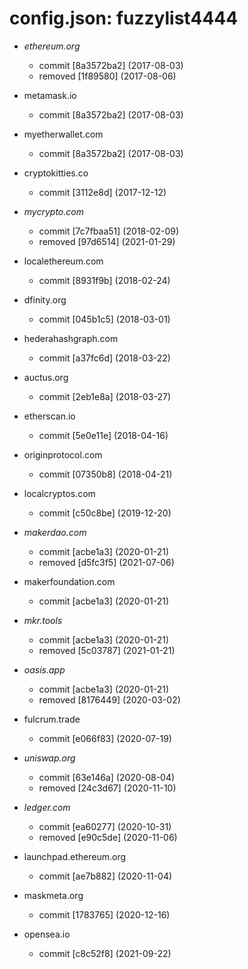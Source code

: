 # config.json: fuzzylist4444

- *ethereum.org*
  - commit [8a3572ba2] (2017-08-03)
  - removed [1f89580] (2017-08-06)

- metamask.io
  - commit [8a3572ba2] (2017-08-03)

- myetherwallet.com
  - commit [8a3572ba2] (2017-08-03)

- cryptokitties.co
  - commit [3112e8d] (2017-12-12)

- *mycrypto.com*
  - commit [7c7fbaa51] (2018-02-09)
  - removed [97d6514] (2021-01-29)

- localethereum.com
  - commit [8931f9b] (2018-02-24)

- dfinity.org
  - commit [045b1c5] (2018-03-01)

- hederahashgraph.com
  - commit [a37fc6d] (2018-03-22)

- auctus.org
  - commit [2eb1e8a] (2018-03-27)

- etherscan.io
  - commit [5e0e11e] (2018-04-16)

- originprotocol.com
  - commit [07350b8] (2018-04-21)

- localcryptos.com
  - commit [c50c8be] (2019-12-20)

- *makerdao.com*
  - commit [acbe1a3] (2020-01-21)
  - removed [d5fc3f5] (2021-07-06)

- makerfoundation.com
  - commit [acbe1a3] (2020-01-21)

- *mkr.tools*
  - commit [acbe1a3] (2020-01-21)
  - removed [5c03787] (2021-01-21)

- *oasis.app*
  - commit [acbe1a3] (2020-01-21)
  - removed [8176449] (2020-03-02)

- fulcrum.trade
  - commit [e066f83] (2020-07-19)

- *uniswap.org*
  - commit [63e146a] (2020-08-04)
  - removed [24c3d67] (2020-11-10)

- *ledger.com*
  - commit [ea60277] (2020-10-31)
  - removed [e90c5de] (2020-11-06)

- launchpad.ethereum.org
  - commit [ae7b882] (2020-11-04)

- maskmeta.org
  - commit [1783765] (2020-12-16)

- opensea.io
  - commit [c8c52f8] (2021-09-22)
